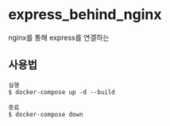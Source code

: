 # express_behind_nginx
nginx를 통해 express를 연결하는 

## 사용법
```
실행
$ docker-compose up -d --build
```
```
종료
$ docker-compose down
```
